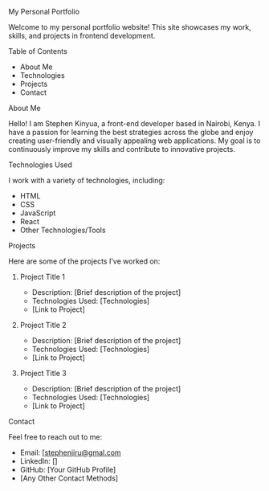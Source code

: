 My Personal Portfolio

Welcome to my personal portfolio website! This site showcases my work, skills, and projects in frontend development.

Table of Contents

- About Me
- Technologies
- Projects
- Contact

 About Me

Hello! I am Stephen Kinyua, a front-end developer based in Nairobi, Kenya. I have a passion for learning the best strategies across the globe and enjoy creating user-friendly and visually appealing web applications. My goal is to continuously improve my skills and contribute to innovative projects.

Technologies Used

I work with a variety of technologies, including:

- HTML
- CSS
- JavaScript
- React
- Other Technologies/Tools

 Projects

Here are some of the projects I've worked on:

1. Project Title 1
   - Description: [Brief description of the project]
   - Technologies Used: [Technologies]
   - [Link to Project]

2. Project Title 2
   - Description: [Brief description of the project]
   - Technologies Used: [Technologies]
   - [Link to Project]

3. Project Title 3
   - Description: [Brief description of the project]
   - Technologies Used: [Technologies]
   - [Link to Project]

Contact

Feel free to reach out to me:

- Email: [stephenjiru@gmal.com
- LinkedIn: []
- GitHub: [Your GitHub Profile]
- [Any Other Contact Methods]

